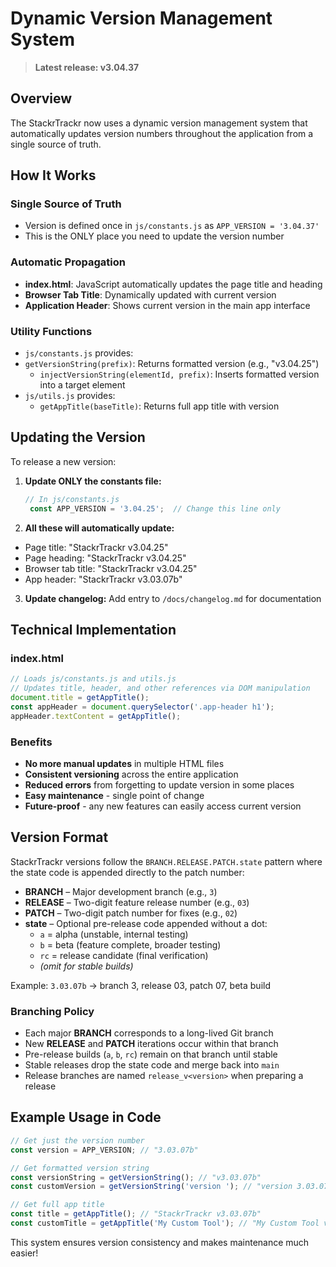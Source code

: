 # Dynamic Version Management System

> **Latest release: v3.04.37**

## Overview 

The StackrTrackr now uses a dynamic version management system that automatically updates version numbers throughout the application from a single source of truth.

## How It Works

### Single Source of Truth
 - Version is defined once in `js/constants.js` as `APP_VERSION = '3.04.37'`
  - This is the ONLY place you need to update the version number

### Automatic Propagation
- **index.html**: JavaScript automatically updates the page title and heading
- **Browser Tab Title**: Dynamically updated with current version
- **Application Header**: Shows current version in the main app interface

### Utility Functions
- `js/constants.js` provides:
- `getVersionString(prefix)`: Returns formatted version (e.g., "v3.04.25")
  - `injectVersionString(elementId, prefix)`: Inserts formatted version into a target element
- `js/utils.js` provides:
  - `getAppTitle(baseTitle)`: Returns full app title with version

## Updating the Version

To release a new version:

1. **Update ONLY the constants file:**
   ```javascript
   // In js/constants.js
    const APP_VERSION = '3.04.25';  // Change this line only
   ```

2. **All these will automatically update:**
  - Page title: "StackrTrackr v3.04.25"
  - Page heading: "StackrTrackr v3.04.25"
  - Browser tab title: "StackrTrackr v3.04.25"
   - App header: "StackrTrackr v3.03.07b"

3. **Update changelog:** Add entry to `/docs/changelog.md` for documentation

## Technical Implementation

### index.html
```javascript
// Loads js/constants.js and utils.js
// Updates title, header, and other references via DOM manipulation
document.title = getAppTitle();
const appHeader = document.querySelector('.app-header h1');
appHeader.textContent = getAppTitle();
```

### Benefits
- **No more manual updates** in multiple HTML files
- **Consistent versioning** across the entire application
- **Reduced errors** from forgetting to update version in some places
- **Easy maintenance** - single point of change
- **Future-proof** - any new features can easily access current version

## Version Format
StackrTrackr versions follow the `BRANCH.RELEASE.PATCH.state` pattern where the
state code is appended directly to the patch number:

- **BRANCH** – Major development branch (e.g., `3`)
- **RELEASE** – Two-digit feature release number (e.g., `03`)
- **PATCH** – Two-digit patch number for fixes (e.g., `02`)
- **state** – Optional pre-release code appended without a dot:
  - `a` = alpha (unstable, internal testing)
  - `b` = beta (feature complete, broader testing)
  - `rc` = release candidate (final verification)
  - *(omit for stable builds)*

Example: `3.03.07b` → branch 3, release 03, patch 07, beta build

### Branching Policy
- Each major **BRANCH** corresponds to a long-lived Git branch
- New **RELEASE** and **PATCH** iterations occur within that branch
- Pre-release builds (`a`, `b`, `rc`) remain on that branch until stable
- Stable releases drop the state code and merge back into `main`
- Release branches are named `release_v<version>` when preparing a release

## Example Usage in Code
```javascript
// Get just the version number
const version = APP_VERSION; // "3.03.07b"

// Get formatted version string
const versionString = getVersionString(); // "v3.03.07b"
const customVersion = getVersionString('version '); // "version 3.03.07b"

// Get full app title
const title = getAppTitle(); // "StackrTrackr v3.03.07b"
const customTitle = getAppTitle('My Custom Tool'); // "My Custom Tool v3.03.07b"
```

This system ensures version consistency and makes maintenance much easier!
